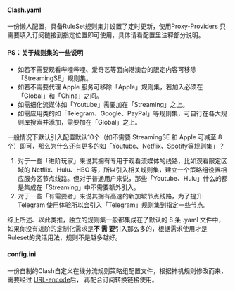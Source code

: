 #### Clash.yaml

一份懒人配置，具备RuleSet规则集并设置了定时更新，使用Proxy-Providers
只需要填入订阅链接到指定位置即可使用，具体请看配置里注释部分说明。

#### PS：关于规则集的一些说明
- 如若不需要观看哔哩哔哩、爱奇艺等面向港澳台的限定内容可移除「StreamingSE」规则集。
- 如若不需要代理 Apple 服务可移除「Apple」规则集，若加入必须在「Global」和「China」之间。
- 如需细化流媒体如「Youtube」需要加在「Streaming」之上。
- 如需应用类的如「Telegram、Google、PayPal」等规则集，可自行在各大规则库搜索并添加，需要加在「Global」之上。

一般情况下默认引入配置默认10个（如不需要 StreamingSE 和 Apple 可减至 8 个）即可，那么为什么还有更多的如「Youtube、Netflix、Spotify等规则集」？

1. 对于一些「进阶玩家」来说其拥有专用于观看流媒体的线路，比如观看限定区域的 Netflix、Hulu、HBO 等，所以引入相关规则集，建立一个策略组设置相应服务区节点线路。但对于普通用户来说，那些「Youtube、Hulu」什么的都是集成在「Streaming」中不需要额外引入。
2. 对于一些「有需要者」来说其拥有高速的新加坡节点线路，为了提升 Telegram 使用体验所以会引入「Telegram」规则集到指定一些节点。

综上所述、以此类推，独立的规则集一般都集成在了默认的 8 条 .yaml 文件中，如果你没有进阶的定制化需求是**不 需 要**引入那么多的，根据需求使用才是 Ruleset的灵活用法，规则不是越多越好。

#### config.ini

一份自制的Clash自定义在线分流规则策略组配置文件，根据神机规则修改而来，需要经过 [URL-encode](https://www.urlencoder.org/)后，
再配合订阅转换链接使用。
